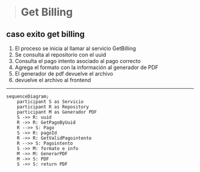 > # Get Billing

## caso exito get billing
1. El proceso se inicia al llamar al servicio GetBilling
2. Se consulta al repositorio con el uuid
3. Consulta el pago intento asociado al pago correcto
4. Agrega el formato con la información al generador de PDF
5. El generador de pdf devuelve el archivo
6. devuelve el archivo al frontend

***

```mermaid
sequenceDiagram;
    participant S as Servicio
    participant R as Repository
    participant M as Generador PDF
    S ->> R: uuid
    R ->> R: GetPagoByUuid
    R -->> S: Pago
    S ->> R: pagoId
    R ->> R: GetValidPagointento
    R -->> S: Pagointento
    S ->> M: formato e info
    M ->> M: GenerarPDF
    M ->> S: PDF
    S ->> S: return PDF
        
```   